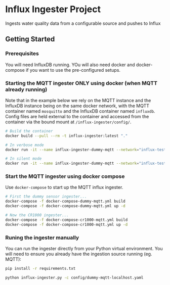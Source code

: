 # Influx Ingester Project

Ingests water quality data from a configurable source and pushes to Influx

## Getting Started

### Prerequisites

You will need InfluxDB running. YOu will also need docker and docker-compose if you want to use the pre-configured setups.

### Starting the MQTT ingester ONLY using docker (when MQTT already running)

Note that in the example below we rely on the MQTT instance and the InfluxDB instance being on the same docker network, with the MQTT container named ```mosquitto``` and the InfluxDB container named ```influxdb```. Config files are held external to the container and accessed from the container via the bound mount at ```/influx-ingester/config/```.

```bash
# Build the container
docker build --pull --rm -t influx-ingester:latest "."

# In verbose mode
docker run -it --name influx-ingester-dummy-mqtt --network="influx-test_default" --mount type=bind,source=/Users/john/coding/sandbox/iot/influx2/influx-ingester/config,destination=/influx-ingester/config -e CONFIG_FILE="/influx-ingester/config/dummy-mqtt-network.yaml" influx-ingester:latest

# In silent mode
docker run -it --name influx-ingester-dummy-mqtt --network="influx-test_default" --mount type=bind,source=/Users/john/coding/sandbox/iot/influx2/influx-ingester/config,destination=/influx-ingester/config -e CONFIG_FILE="/influx-ingester/config/dummy-mqtt-network.yaml" -e SILENT_FLAG="--silent" influx-ingester:latest
```

### Start the MQTT ingester using docker compose

Use ```docker-compose``` to start up the MQTT influx ingester.

```bash
# First the dummy sensor ingester...
docker-compose -f docker-compose-dummy-mqtt.yml build
docker-compose -f docker-compose-dummy-mqtt.yml up -d

# Now the CR1000 ingester...
docker-compose -f docker-compose-cr1000-mqtt.yml build
docker-compose -f docker-compose-cr1000-mqtt.yml up -d
```

### Runing the ingester manually

You can run the ingester directly from your Python virtual environment. You will need to ensure you already have the ingestion source running (eg. MQTT):

```bash
pip install -r requirements.txt

python influx-ingester.py -c config/dummy-mqtt-localhost.yaml
```
